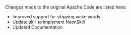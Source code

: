 Changes made to the original Apache Code are listed here:
- Improved support for skipping wake words
- Update skill to implement NeonSkill
- Updated Documentation
